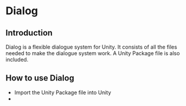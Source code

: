 # Dialog

## Introduction
Dialog is a flexible dialogue system for Unity.
It consists of all the files needed to make the dialogue system work. A Unity Package file is also included.

## How to use Dialog
- Import the Unity Package file into Unity
- 
